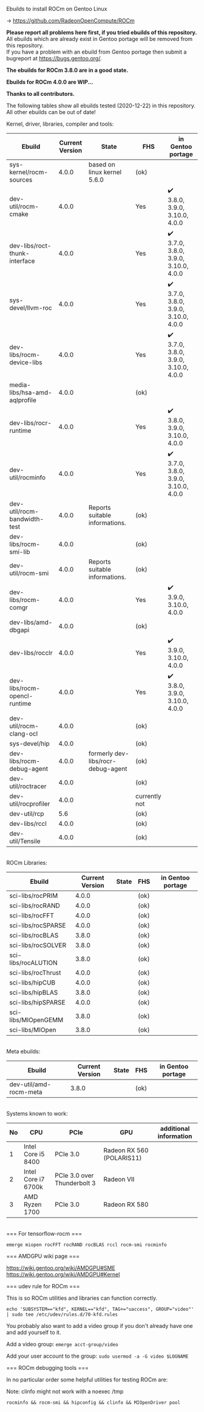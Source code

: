 Ebuilds to install ROCm on Gentoo Linux

-> https://github.com/RadeonOpenCompute/ROCm

**Please report all problems here first, if you tried ebuilds of this repository.**<br>
All ebuilds which are already exist in Gentoo portage will be removed from this repository.<br>
If you have a problem with an ebuild from Gentoo portage then submit a bugreport at https://bugs.gentoo.org/.

**The ebuilds for ROCm 3.8.0 are in a good state.**<br>

**Ebuilds for ROCm 4.0.0 are WIP...**<br>

**Thanks to all contributors.**

The following tables show all ebuilds tested (2020-12-22) in this repository. <br>
All other ebuilds can be out of date!

Kernel, driver, libraries, compiler and tools:

|Ebuild|Current Version|State| FHS | in Gentoo portage| 
|---|---|---|---|---|
|sys-kernel/rocm-sources| 4.0.0 | based on linux kernel 5.6.0 | (ok) |  |
|dev-util/rocm-cmake| 4.0.0 | | Yes | :heavy_check_mark:<br> 3.8.0, 3.9.0, 3.10.0, 4.0.0 |
|dev-libs/roct-thunk-interface| 4.0.0 |  | Yes | :heavy_check_mark:<br> 3.7.0, 3.8.0, 3.9.0, 3.10.0, 4.0.0  |
|sys-devel/llvm-roc | 4.0.0 | | Yes |:heavy_check_mark:<br> 3.7.0, 3.8.0, 3.9.0, 3.10.0, 4.0.0 |
|dev-libs/rocm-device-libs | 4.0.0 | | Yes | :heavy_check_mark:<br> 3.7.0, 3.8.0, 3.9.0, 3.10.0, 4.0.0 |
|media-libs/hsa-amd-aqlprofile| 4.0.0 | | (ok) | |
|dev-libs/rocr-runtime| 4.0.0 | | Yes | :heavy_check_mark:<br> 3.8.0, 3.9.0, 3.10.0, 4.0.0 |
|dev-util/rocminfo | 4.0.0 |  | Yes | :heavy_check_mark:<br> 3.7.0, 3.8.0, 3.9.0, 3.10.0, 4.0.0 |
|dev-util/rocm-bandwidth-test| 4.0.0 | Reports suitable informations. | (ok) |  |
|dev-libs/rocm-smi-lib| 4.0.0 |  | (ok) | |
|dev-util/rocm-smi| 4.0.0 | Reports suitable informations. | (ok) | |
|dev-libs/rocm-comgr | 4.0.0 | | Yes | :heavy_check_mark:<br> 3.9.0, 3.10.0, 4.0.0 |
|dev-libs/amd-dbgapi | 4.0.0 |  | (ok) | |
|dev-libs/rocclr | 4.0.0 | | Yes | :heavy_check_mark:<br> 3.9.0, 3.10.0, 4.0.0 |
|dev-libs/rocm-opencl-runtime| 4.0.0 |  | Yes | :heavy_check_mark:<br> 3.8.0, 3.9.0, 3.10.0, 4.0.0 |
|dev-util/rocm-clang-ocl| 4.0.0 | | (ok) | |
|sys-devel/hip| 4.0.0 |  | (ok) | |
|dev-libs/rocm-debug-agent | 4.0.0 | formerly dev-libs/rocr-debug-agent  | (ok) | |
|dev-util/roctracer| 4.0.0 |  | (ok) | |
|dev-util/rocprofiler| 4.0.0 |  | currently not | |
|dev-util/rcp| 5.6 |   | (ok) | |
|dev-libs/rccl | 4.0.0 |  | (ok) | |
|dev-util/Tensile | 4.0.0 | | (ok) | |

<br>
ROCm Libraries:

|Ebuild|Current Version|State|FHS|in Gentoo portage|
|---|---|---|---|---|
|sci-libs/rocPRIM| 4.0.0 |  | (ok) | |
|sci-libs/rocRAND| 4.0.0 |  | (ok) |  |
|sci-libs/rocFFT| 4.0.0 |  | (ok) | |
|sci-libs/rocSPARSE| 4.0.0 |  | (ok) | |
|sci-libs/rocBLAS| 3.8.0 |  | (ok) | |
|sci-libs/rocSOLVER| 3.8.0 |  | (ok) | |
|sci-libs/rocALUTION| 3.8.0 | | (ok) | |
|sci-libs/rocThrust| 4.0.0 |  | (ok) | |
|sci-libs/hipCUB | 4.0.0 |  | (ok)| |
|sci-libs/hipBLAS | 3.8.0 |  | (ok) | |
|sci-libs/hipSPARSE | 4.0.0 |  | (ok) | |
|sci-libs/MIOpenGEMM | 3.8.0 |  | (ok) | |
|sci-libs/MIOpen | 3.8.0 |  | (ok) | |

<br>
Meta ebuilds:

|Ebuild|Current Version|State| FHS | in Gentoo portage| 
|---|---|---|---|---|
|dev-util/amd-rocm-meta| 3.8.0 |  | (ok) | |

<br>
Systems known to work:

| No | CPU | PCIe |  GPU | additional information |
|---|---|---|---|---|
| 1 | Intel Core i5 8400 | PCIe 3.0 | Radeon RX 560 (POLARIS11) | |
| 2 | Intel Core i7 6700k | PCIe 3.0 over Thunderbolt 3 | Radeon VII | |
| 3 | AMD Ryzen 1700 | PCIe 3.0 | Radeon RX 580 | |

<br>
=== For tensorflow-rocm ===

``` emerge miopen rocFFT rocRAND rocBLAS rccl rocm-smi rocminfo ```

=== AMDGPU wiki page ===

https://wiki.gentoo.org/wiki/AMDGPU#SME
https://wiki.gentoo.org/wiki/AMDGPU#Kernel

=== udev rule for ROCm ===

This is so ROCm utilities and libraries can function correctly.

``` echo 'SUBSYSTEM=="kfd", KERNEL=="kfd", TAG+="uaccess", GROUP="video"' | sudo tee /etc/udev/rules.d/70-kfd.rules ```

You probably also want to add a video group if you don't already have one and add yourself to it.

Add a video group:
``` emerge acct-group/video ```

Add your user account to the group:
``` sudo usermod -a -G video $LOGNAME ```

=== ROCm debugging tools ===

In no particular order some helpful utilities for testing ROCm are:

Note: clinfo might not work with a noexec /tmp

``` rocminfo && rocm-smi && hipconfig && clinfo && MIOpenDriver pool ```

